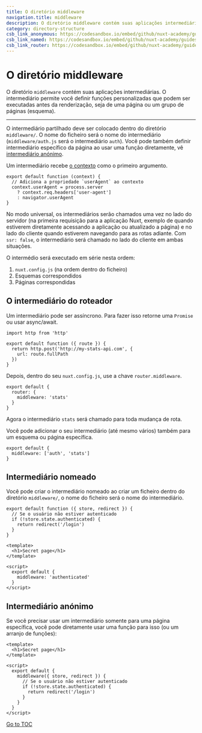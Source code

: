 ```yaml
---
title: O diretório middleware
navigation.title: middleware
description: O diretório middleware contém suas aplicações intermediárias. O intermediário permite você definir funções personalizadas que podem ser executadas antes da renderização, seja de uma página ou um grupo de páginas (esquema).
category: directory-structure
csb_link_anonymous: https://codesandbox.io/embed/github/nuxt-academy/guides-examples/tree/master/04_directory_structure/09_middleware_anonymous?fontsize=14&hidenavigation=1&theme=dark
csb_link_named: https://codesandbox.io/embed/github/nuxt-academy/guides-examples/tree/master/04_directory_structure/09_middleware_named?fontsize=14&hidenavigation=1&theme=dark
csb_link_router: https://codesandbox.io/embed/github/nuxt-academy/guides-examples/tree/master/04_directory_structure/09_middleware_router?fontsize=14&hidenavigation=1&theme=dark
---
```

# O diretório middleware

O diretório `middleware` contém suas aplicações intermediárias. O intermediário permite você definir funções personalizadas que podem ser executadas antes da renderização, seja de uma página ou um grupo de páginas (esquema).

---

O intermediário partilhado deve ser colocado dentro do diretório `middleware/`. O nome do ficheiro será o nome do intermediário (`middleware/auth.js` será o intermediário `auth`). Você pode também definir intermediário específico da página ao usar uma função diretamente, vê [intermediário anónimo](/examples/middlewares/anonymous).

Um intermediário recebe [o contexto](./internals-glossary/context) como o primeiro argumento.

```js{}[middleware/user-agent.js]
export default function (context) {
  // Adiciona a propriedade `userAgent` ao contexto
  context.userAgent = process.server
    ? context.req.headers['user-agent']
    : navigator.userAgent
}
```

No modo universal, os intermediários serão chamados uma vez no lado do servidor (na primeira requisição para a aplicação Nuxt, exemplo de quando estiverem diretamente acessando a aplicação ou atualizado a página) e no lado do cliente quando estiverem navegando para as rotas adiante. Com `ssr: false`, o intermediário será chamado no lado do cliente em ambas situações.

O intermédio será executado em série nesta ordem:

1. `nuxt.config.js` (na ordem dentro do ficheiro)
2. Esquemas correspondidos
3. Páginas correspondidas

## O intermediário do roteador

Um intermediário pode ser assíncrono. Para fazer isso retorne uma `Promise` ou usar async/await.

```js{}[middleware/stats.js]
import http from 'http'

export default function ({ route }) {
  return http.post('http://my-stats-api.com', {
    url: route.fullPath
  })
}
```

Depois, dentro do seu `nuxt.config.js`, use a chave `router.middleware`.

```js{}[nuxt.config.js]
export default {
  router: {
    middleware: 'stats'
  }
}
```

Agora o intermediário `stats` será chamado para toda mudança de rota.

Você pode adicionar o seu intermediário (até mesmo vários) também para um esquema ou página específica.

```js{}[pages/index.vue / layouts/default.vue]
export default {
  middleware: ['auth', 'stats']
}
```

## Intermediário nomeado

Você pode criar o intermediário nomeado ao criar um ficheiro dentro do diretório `middleware/`, o nome do ficheiro será o nome do intermediário.

```js{}[middleware/authenticated.js]
export default function ({ store, redirect }) {
  // Se o usuário não estiver autenticado
  if (!store.state.authenticated) {
    return redirect('/login')
  }
}
```

```html{}[pages/secret.vue]
<template>
  <h1>Secret page</h1>
</template>

<script>
  export default {
    middleware: 'authenticated'
  }
</script>
```

## Intermediário anónimo

Se você precisar usar um intermediário somente para uma página específica, você pode diretamente usar uma função para isso (ou um arranjo de funções):

```html{}[pages/secret.vue]
<template>
  <h1>Secret page</h1>
</template>

<script>
  export default {
    middleware({ store, redirect }) {
      // Se o usuário não estiver autenticado
      if (!store.state.authenticated) {
        return redirect('/login')
      }
    }
  }
</script>
```
<span style='float: footnote;'><a href="../index.html#toc">Go to TOC</a></span>
